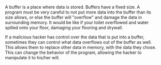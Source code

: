 A buffer is a place where data is stored. Buffers have a fixed size. A program must be very careful to not put more data into the buffer than its size allows, or else the buffer will "overflow" and damage the data in surrounding memory. It would be like if your toilet overflowed and water spilled onto your floor, damaging your flooring and drywall.

If a malicious hacker has control over the data that is put into a buffer, sometimes they can control what data overflows out of the buffer as well. This allows them to replace other data in memory, with the data they chose. This can change the behavior of the program, allowing the hacker to manipulate it to his/her will.